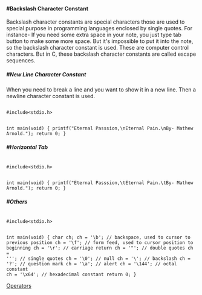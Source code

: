 <h4>#Backslash Character Constant</h4>
<p>Backslash character constants are special characters those are used to special purpose in programming languages enclosed by single quotes. For instance- If you need some extra space in your note, you just type tab button to make some more space. But it's impossible to put it into the note, so the backslash character constant is used. These are computer control characters. But in C, these backslash character constants are called escape sequences.</p>

<h5>#New Line Character Constant</h5>
<p>When you need to break a line and you want to show it in a new line. Then a newline character constant is used.</p>
<code>
#include&lt;stdio.h&gt;

int main(void) {
	printf("Eternal Passsion,\nEternal Pain.\nBy- Mathew Arnold.");
	return 0;
}
</code>

<h5>#Horizontal Tab</h5>
<code>
#include&lt;stdio.h&gt;

int main(void) {
	printf("Eternal Passsion,\tEternal Pain.\tBy- Mathew Arnold.");
	return 0;
}
</code>
<h5>#Others</h5>
<code>
#include&lt;stdio.h&gt;

int main(void) {
	char ch;
	ch = '\b'; 		// backspace, used to cursor to previous position
	ch = '\f';     //	form feed, used to cursor position to beginning
	ch = '\r';      // carriage return
	ch = '\"';     // double quotes
	ch = '\'';     // single quotes
	ch = '\0';      // null 
	ch = '\\';      // backslash
	ch = '\?';      // question mark
	ch = '\a';      // alert
	ch = '\144';    // octal constant
	ch = '\x64';  // hexadecimal constant
	return 0;
}
</code>

<a href="#" class="post pull-right btn btn-sm btn-info" id="operators">Operators <span class="glyphicon glyphicon-forward"></span></a><br><br><br><br><br>